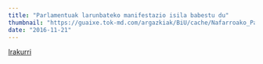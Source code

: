 ```yaml
---
title: "Parlamentuak larunbateko manifestazio isila babestu du"
thumbnail: "https://guaixe.tok-md.com/argazkiak/BiU/cache/Nafarroako_Parlamentuko_Bozeramaileen_batzordea_content.jpg"
date: "2016-11-21"
---
```

[Irakurri](https://guaixe.eus/altsasu/1479732965065-parlamentuak-larunbateko-manifestazio-isila-babestu-du)

